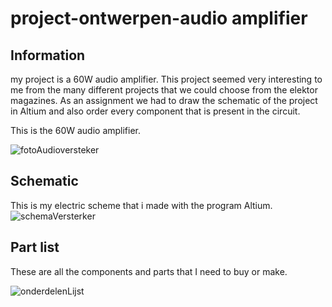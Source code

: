 # project-ontwerpen-audio amplifier

## Information
my project is a 60W audio amplifier. This project seemed very interesting to me from the many different projects that we could choose from the elektor magazines. As an assignment we had to draw the schematic of the project in Altium and also order every component that is present in the circuit.

This is the 60W audio amplifier.

![fotoAudioversteker](https://user-images.githubusercontent.com/79916453/111689609-8a96a880-882c-11eb-8c14-2ba126fa368e.PNG)

## Schematic
This is my electric scheme that i made with the program Altium.
![schemaVersterker](https://user-images.githubusercontent.com/79916453/111691067-32f93c80-882e-11eb-8dd4-58179495f595.PNG)

## Part list
These are all the components and parts that I need to buy or make.

![onderdelenLijst](https://user-images.githubusercontent.com/79916453/111691248-6cca4300-882e-11eb-9296-9594ce9e5629.PNG)
